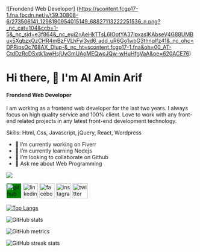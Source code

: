 ![Frondend Web Developer] (https://scontent.fcgp17-1.fna.fbcdn.net/v/t39.30808-6/273506141_1298190954015149_68827113222251536_n.png?_nc_cat=104&ccb=1-5&_nc_sid=e3f864&_nc_eui2=AeHkTTsL6IOotYA37IpxasIKAbseV4G88UMBux5XgbzxQzCHR4mBzFVLhFyi3yd6_add_uR6Go1wbG3thnqlfz41&_nc_ohc=DPRipsOc768AX_Dlup-&_nc_ht=scontent.fcgp17-1.fna&oh=00_AT-CtdDzRcDSxtk1awHsjUyGmUAoMEQwcJQw-wHuHfgVaA&oe=620ACE76)
# Hi there, 👋 I'm Al Amin Arif
#### Frondend Web Developer

I am working as a frontend web developer for the last two years. I always focus on high quality service and 100% client. Love to work with any front-end related projects in any latest front-end development technology.

Skills: Html, Css, Javascript, jQuery, React, Wordpress

- 🔭 I’m currently working on Fiverr 
- 🌱 I’m currently learning Nodejs 
- 👯 I’m looking to collaborate on Github 
- 💬 Ask me about Web Programming 

[![](https://img.shields.io/badge/github-blue?style=for-the-badge)](https://github.com/alaminarif)

[<img src='https://cdn.jsdelivr.net/npm/simple-icons@3.0.1/icons/github.svg' alt='github' height='40' style="background-color: green" >](https://github.com/alaminarif)  [<img src='https://cdn.jsdelivr.net/npm/simple-icons@3.0.1/icons/linkedin.svg' alt='linkedin' height='40'>](https://www.linkedin.com/in/alamin-arif/)  [<img src='https://cdn.jsdelivr.net/npm/simple-icons@3.0.1/icons/facebook.svg' alt='facebook' height='40'>](https://www.facebook.com/alaminarif231)  [<img src='https://cdn.jsdelivr.net/npm/simple-icons@3.0.1/icons/instagram.svg' alt='instagram' height='40'>](https://www.instagram.com/alamin__arif/)  [<img src='https://cdn.jsdelivr.net/npm/simple-icons@3.0.1/icons/twitter.svg' alt='twitter' height='40'>](https://twitter.com/alamin__arif)  

[![Top Langs](https://github-readme-stats.vercel.app/api/top-langs/?username=alaminarif)](https://github.com/anuraghazra/github-readme-stats)

![GitHub stats](https://github-readme-stats.vercel.app/api?username=alaminarif&show_icons=true)  

![GitHub metrics](https://metrics.lecoq.io/alaminarif)  

![GitHub streak stats](https://github-readme-streak-stats.herokuapp.com/?user=alaminarif)  


